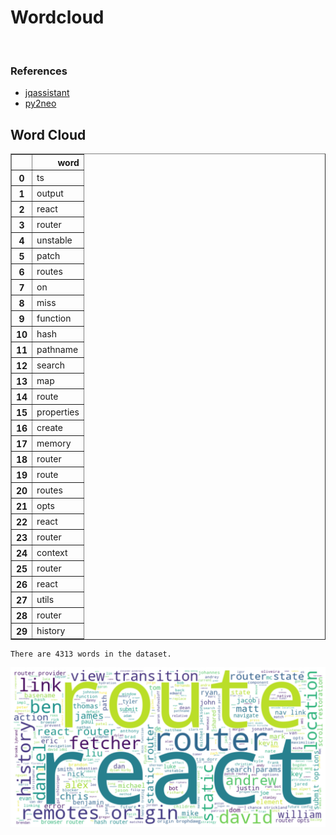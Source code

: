 # Wordcloud
<br>  

### References
- [jqassistant](https://jqassistant.org)
- [py2neo](https://py2neo.org/2021.1/)





## Word Cloud




<div>
<table border="1" class="dataframe">
  <thead>
    <tr style="text-align: right;">
      <th></th>
      <th>word</th>
    </tr>
  </thead>
  <tbody>
    <tr>
      <th>0</th>
      <td>ts</td>
    </tr>
    <tr>
      <th>1</th>
      <td>output</td>
    </tr>
    <tr>
      <th>2</th>
      <td>react</td>
    </tr>
    <tr>
      <th>3</th>
      <td>router</td>
    </tr>
    <tr>
      <th>4</th>
      <td>unstable</td>
    </tr>
    <tr>
      <th>5</th>
      <td>patch</td>
    </tr>
    <tr>
      <th>6</th>
      <td>routes</td>
    </tr>
    <tr>
      <th>7</th>
      <td>on</td>
    </tr>
    <tr>
      <th>8</th>
      <td>miss</td>
    </tr>
    <tr>
      <th>9</th>
      <td>function</td>
    </tr>
    <tr>
      <th>10</th>
      <td>hash</td>
    </tr>
    <tr>
      <th>11</th>
      <td>pathname</td>
    </tr>
    <tr>
      <th>12</th>
      <td>search</td>
    </tr>
    <tr>
      <th>13</th>
      <td>map</td>
    </tr>
    <tr>
      <th>14</th>
      <td>route</td>
    </tr>
    <tr>
      <th>15</th>
      <td>properties</td>
    </tr>
    <tr>
      <th>16</th>
      <td>create</td>
    </tr>
    <tr>
      <th>17</th>
      <td>memory</td>
    </tr>
    <tr>
      <th>18</th>
      <td>router</td>
    </tr>
    <tr>
      <th>19</th>
      <td>route</td>
    </tr>
    <tr>
      <th>20</th>
      <td>routes</td>
    </tr>
    <tr>
      <th>21</th>
      <td>opts</td>
    </tr>
    <tr>
      <th>22</th>
      <td>react</td>
    </tr>
    <tr>
      <th>23</th>
      <td>router</td>
    </tr>
    <tr>
      <th>24</th>
      <td>context</td>
    </tr>
    <tr>
      <th>25</th>
      <td>router</td>
    </tr>
    <tr>
      <th>26</th>
      <td>react</td>
    </tr>
    <tr>
      <th>27</th>
      <td>utils</td>
    </tr>
    <tr>
      <th>28</th>
      <td>router</td>
    </tr>
    <tr>
      <th>29</th>
      <td>history</td>
    </tr>
  </tbody>
</table>
</div>



    There are 4313 words in the dataset.



    
![png](Wordcloud_files/Wordcloud_10_1.png)
    

